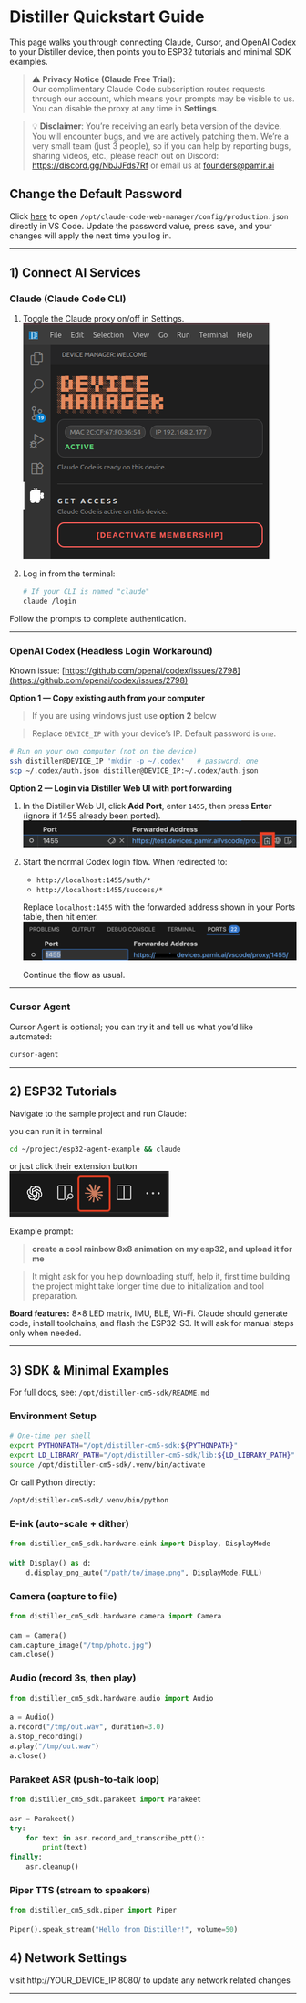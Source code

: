 # Distiller Quickstart Guide

This page walks you through connecting Claude, Cursor, and OpenAI Codex to your Distiller device, then points you to ESP32 tutorials and minimal SDK examples.

> ⚠️ **Privacy Notice (Claude Free Trial):**  
> Our complimentary Claude Code subscription routes requests through our account, which means your prompts may be visible to us. You can disable the proxy at any time in **Settings**.

>💡 **Disclaimer**: You’re receiving an early beta version of the device. You will encounter bugs, and we are actively patching them. We’re a very small team (just 3 people), so if you can help by reporting bugs, sharing videos, etc., please reach out on Discord: https://discord.gg/NbJJFds7Rf or email us at founders@pamir.ai 

## Change the Default Password

Click <a data-cmd="pamir.openPasswordConfig" href="#">here</a> to open `/opt/claude-code-web-manager/config/production.json` directly in VS Code. Update the password value, press save, and your changes will apply the next time you log in.

---

## 1) Connect AI Services

### Claude (Claude Code CLI)

1. Toggle the Claude proxy on/off in Settings.   
   ![Settings → Claude proxy toggle](./images/claude-proxy-toggle.png)

2. Log in from the terminal:
   ```bash
   # If your CLI is named "claude"
   claude /login
   ```

Follow the prompts to complete authentication.

---

### OpenAI Codex (Headless Login Workaround)

Known issue: [https://github.com/openai/codex/issues/2798](https://github.com/openai/codex/issues/2798)

**Option 1 — Copy existing auth from your computer**
> If you are using windows just use **option 2** below

> Replace `DEVICE_IP` with your device’s IP. Default password is `one`.

```bash
# Run on your own computer (not on the device)
ssh distiller@DEVICE_IP 'mkdir -p ~/.codex'   # password: one
scp ~/.codex/auth.json distiller@DEVICE_IP:~/.codex/auth.json
```

**Option 2 — Login via Distiller Web UI with port forwarding**

1. In the Distiller Web UI, click **Add Port**, enter `1455`, then press **Enter** (ignore if 1455 already been ported).
   ![Add Port: 1455](./images/add-port-1455.png)

2. Start the normal Codex login flow. When redirected to:

   * `http://localhost:1455/auth/*`
   * `http://localhost:1455/success/*`

   Replace `localhost:1455` with the forwarded address shown in your Ports table, then hit enter.
   ![Ports table showing forwarded URL](./images/ports-table.png)

   Continue the flow as usual.

---

### Cursor Agent

Cursor Agent is optional; you can try it and tell us what you’d like automated:

```bash
cursor-agent
```

---

## 2) ESP32 Tutorials

Navigate to the sample project and run Claude:

you can run it in terminal 
```bash
cd ~/project/esp32-agent-example && claude
```
or just click their extension button ![claude logo pic](./images/claude_logo.png)

Example prompt:
> **create a cool rainbow 8x8 animation on my esp32, and upload it for me**

> It might ask for you help downloading stuff, help it, first time building the project might take longer time due to initialization and tool preparation.

> 

**Board features:** 8×8 LED matrix, IMU, BLE, Wi-Fi.
Claude should generate code, install toolchains, and flash the ESP32-S3. It will ask for manual steps only when needed.

---

## 3) SDK & Minimal Examples

For full docs, see: `/opt/distiller-cm5-sdk/README.md`

### Environment Setup

```bash
# One-time per shell
export PYTHONPATH="/opt/distiller-cm5-sdk:${PYTHONPATH}"
export LD_LIBRARY_PATH="/opt/distiller-cm5-sdk/lib:${LD_LIBRARY_PATH}"
source /opt/distiller-cm5-sdk/.venv/bin/activate
```

Or call Python directly:

```bash
/opt/distiller-cm5-sdk/.venv/bin/python
```

### E-ink (auto-scale + dither)

```python
from distiller_cm5_sdk.hardware.eink import Display, DisplayMode

with Display() as d:
    d.display_png_auto("/path/to/image.png", DisplayMode.FULL)
```

### Camera (capture to file)

```python
from distiller_cm5_sdk.hardware.camera import Camera

cam = Camera()
cam.capture_image("/tmp/photo.jpg")
cam.close()
```

### Audio (record 3s, then play)

```python
from distiller_cm5_sdk.hardware.audio import Audio

a = Audio()
a.record("/tmp/out.wav", duration=3.0)
a.stop_recording()
a.play("/tmp/out.wav")
a.close()
```

### Parakeet ASR (push-to-talk loop)

```python
from distiller_cm5_sdk.parakeet import Parakeet

asr = Parakeet()
try:
    for text in asr.record_and_transcribe_ptt():
        print(text)
finally:
    asr.cleanup()
```

### Piper TTS (stream to speakers)

```python
from distiller_cm5_sdk.piper import Piper

Piper().speak_stream("Hello from Distiller!", volume=50)
```

## 4) Network Settings
visit http://YOUR_DEVICE_IP:8080/ to update any network related changes

---

